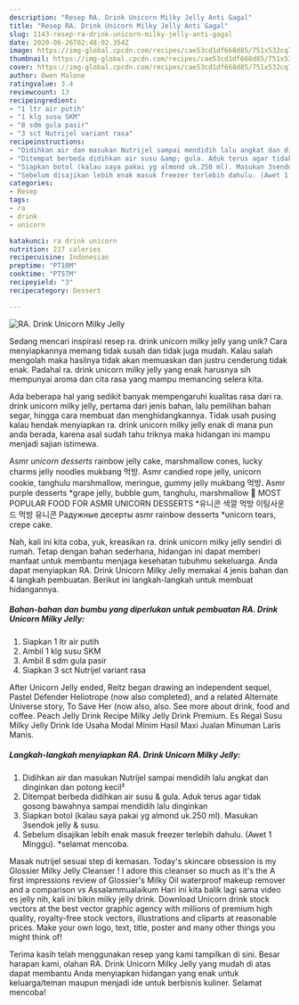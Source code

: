 ```yaml
---
description: "Resep RA. Drink Unicorn Milky Jelly Anti Gagal"
title: "Resep RA. Drink Unicorn Milky Jelly Anti Gagal"
slug: 1143-resep-ra-drink-unicorn-milky-jelly-anti-gagal
date: 2020-06-26T02:48:02.354Z
image: https://img-global.cpcdn.com/recipes/cae53cd1df668d85/751x532cq70/ra-drink-unicorn-milky-jelly-foto-resep-utama.jpg
thumbnail: https://img-global.cpcdn.com/recipes/cae53cd1df668d85/751x532cq70/ra-drink-unicorn-milky-jelly-foto-resep-utama.jpg
cover: https://img-global.cpcdn.com/recipes/cae53cd1df668d85/751x532cq70/ra-drink-unicorn-milky-jelly-foto-resep-utama.jpg
author: Owen Malone
ratingvalue: 3.4
reviewcount: 13
recipeingredient:
- "1 ltr air putih"
- "1 klg susu SKM"
- "8 sdm gula pasir"
- "3 sct Nutrijel variant rasa"
recipeinstructions:
- "Didihkan air dan masukan Nutrijel sampai mendidih lalu angkat dan dinginkan dan potong kecil²"
- "Ditempat berbeda didihkan air susu &amp; gula. Aduk terus agar tidak gosong bawahnya sampai mendidih lalu dinginkan"
- "Siapkan botol (kalau saya pakai yg almond uk.250 ml). Masukan 3sendok jelly &amp; susu."
- "Sebelum disajikan lebih enak masuk freezer terlebih dahulu. (Awet 1 Minggu). *selamat mencoba."
categories:
- Resep
tags:
- ra
- drink
- unicorn

katakunci: ra drink unicorn 
nutrition: 217 calories
recipecuisine: Indonesian
preptime: "PT10M"
cooktime: "PT57M"
recipeyield: "3"
recipecategory: Dessert

---
```



![RA. Drink Unicorn Milky Jelly](https://img-global.cpcdn.com/recipes/cae53cd1df668d85/751x532cq70/ra-drink-unicorn-milky-jelly-foto-resep-utama.jpg)

Sedang mencari inspirasi resep ra. drink unicorn milky jelly yang unik? Cara menyiapkannya memang tidak susah dan tidak juga mudah. Kalau salah mengolah maka hasilnya tidak akan memuaskan dan justru cenderung tidak enak. Padahal ra. drink unicorn milky jelly yang enak harusnya sih mempunyai aroma dan cita rasa yang mampu memancing selera kita.

Ada beberapa hal yang sedikit banyak mempengaruhi kualitas rasa dari ra. drink unicorn milky jelly, pertama dari jenis bahan, lalu pemilihan bahan segar, hingga cara membuat dan menghidangkannya. Tidak usah pusing kalau hendak menyiapkan ra. drink unicorn milky jelly enak di mana pun anda berada, karena asal sudah tahu triknya maka hidangan ini mampu menjadi sajian istimewa.

Asmr *unicorn desserts* rainbow jelly cake, marshmallow cones, lucky charms jelly noodles mukbang 먹방. Asmr candied rope jelly, unicorn cookie, tanghulu marshmallow, meringue, gummy jelly mukbang 먹방. Asmr purple desserts *grape jelly, bubble gum, tanghulu, marshmallow 🦄 MOST POPULAR FOOD FOR ASMR UNICORN DESSERTS *유니콘 색깔 먹방 이팅사운드 먹방 유니콘 Радужные десерты asmr rainbow desserts *unicorn tears, crepe cake.


Nah, kali ini kita coba, yuk, kreasikan ra. drink unicorn milky jelly sendiri di rumah. Tetap dengan bahan sederhana, hidangan ini dapat memberi manfaat untuk membantu menjaga kesehatan tubuhmu sekeluarga. Anda dapat menyiapkan RA. Drink Unicorn Milky Jelly memakai 4 jenis bahan dan 4 langkah pembuatan. Berikut ini langkah-langkah untuk membuat hidangannya.

<!--inarticleads1-->

##### Bahan-bahan dan bumbu yang diperlukan untuk pembuatan RA. Drink Unicorn Milky Jelly:

1. Siapkan 1 ltr air putih
1. Ambil 1 klg susu SKM
1. Ambil 8 sdm gula pasir
1. Siapkan 3 sct Nutrijel variant rasa


After Unicorn Jelly ended, Reitz began drawing an independent sequel, Pastel Defender Heliotrope (now also completed), and a related Alternate Universe story, To Save Her (now also, also. See more about drink, food and coffee. Peach Jelly Drink Recipe Milky Jelly Drink Premium. Es Regal Susu Milky Jelly Drink Ide Usaha Modal Minim Hasil Maxi Jualan Minuman Laris Manis. 

<!--inarticleads2-->

##### Langkah-langkah menyiapkan RA. Drink Unicorn Milky Jelly:

1. Didihkan air dan masukan Nutrijel sampai mendidih lalu angkat dan dinginkan dan potong kecil²
1. Ditempat berbeda didihkan air susu &amp; gula. Aduk terus agar tidak gosong bawahnya sampai mendidih lalu dinginkan
1. Siapkan botol (kalau saya pakai yg almond uk.250 ml). Masukan 3sendok jelly &amp; susu.
1. Sebelum disajikan lebih enak masuk freezer terlebih dahulu. (Awet 1 Minggu). *selamat mencoba.


Masak nutrijel sesuai step di kemasan. Today&#39;s skincare obsession is my Glossier Milky Jelly Cleanser ! I adore this cleanser so much as it&#39;s the A first impressions review of Glossier&#39;s Milky Oil waterproof makeup remover and a comparison vs Assalammualaikum Hari ini kita balik lagi sama video es jelly nih, kali ini bikin milky jelly drink. Download Unicorn drink stock vectors at the best vector graphic agency with millions of premium high quality, royalty-free stock vectors, illustrations and cliparts at reasonable prices. Make your own logo, text, title, poster and many other things you might think of! 

Terima kasih telah menggunakan resep yang kami tampilkan di sini. Besar harapan kami, olahan RA. Drink Unicorn Milky Jelly yang mudah di atas dapat membantu Anda menyiapkan hidangan yang enak untuk keluarga/teman maupun menjadi ide untuk berbisnis kuliner. Selamat mencoba!
